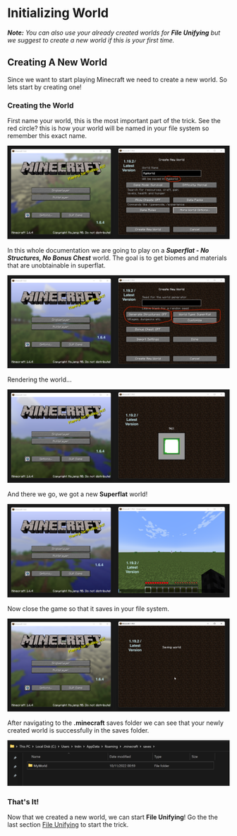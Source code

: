 # Initializing World

***Note:** You can also use your already created worlds for **File Unifying** but we suggest to create a new world if this is your first time.*

## Creating A New World

Since we want to start playing Minecraft we need to create a new world. So lets start by creating one!

### Creating the World

First name your world, this is the most important part of the trick. See the red circle? this is how your world will be named in your file system so remember this exact name.

![](https://raw.githubusercontent.com/TRSTN4/FileUnifyingMinecraft/main/img/2022-11-10%2000_27_37-Minecraft%201.19.2%20marked.png?)

In this whole documentation we are going to play on a ***Superflat - No Structures, No Bonus Chest*** world. The goal is to get biomes and materials that are unobtainable in superflat.

![](https://raw.githubusercontent.com/TRSTN4/FileUnifyingMinecraft/main/img/2022-11-10%2000_28_24-Minecraft%201.19.2.png?)

Rendering the world...

![](https://raw.githubusercontent.com/TRSTN4/FileUnifyingMinecraft/main/img/2022-11-10%2000_28_39-Minecraft%201.19.2.png?)

And there we go, we got a new **Superflat** world!

![](https://raw.githubusercontent.com/TRSTN4/FileUnifyingMinecraft/main/img/2022-11-10%2000_28_54-Minecraft%201.19.2%20-%20Singleplayer.png?)

Now close the game so that it saves in your file system.

![](https://raw.githubusercontent.com/TRSTN4/FileUnifyingMinecraft/main/img/2022-11-10%2000_29_47-Minecraft%201.19.2.png?)

After navigating to the **.minecraft** saves folder we can see that your newly created world is successfully in the saves folder.

![](https://raw.githubusercontent.com/TRSTN4/FileUnifyingMinecraft/main/img/2022-11-10%2001_06_56-saves.png?)

### That's It!

Now that we created a new world, we can start **File Unifying**! Go the the last section [File Unifying](FileUnifying.md) to start the trick.
